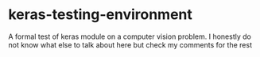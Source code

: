 # keras-testing-environment
A formal test of keras module on a computer vision problem. I honestly do not know what else to talk about here but check my comments for the rest
